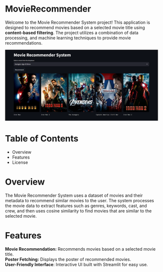 # MovieRecommender
Welcome to the Movie Recommender System project! This application is designed to recommend movies based on a selected movie title using **content-based filtering**. The project utilizes a combination of data processing, and machine learning techniques to provide movie recommendations.

![Screenshot1](assets/StreamlitSS.png)


# Table of Contents
- Overview
- Features
- License

# Overview
The Movie Recommender System uses a dataset of movies and their metadata to recommend similar movies to the user. The system processes the movie data to extract features such as genres, keywords, cast, and crew, and then uses cosine similarity to find movies that are similar to the selected movie.

# Features
**Movie Recommendation:** Recommends movies based on a selected movie title.  
**Poster Fetching:** Displays the poster of recommended movies.  
**User-Friendly Interface**: Interactive UI built with Streamlit for easy use.

